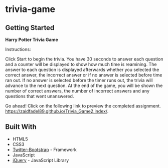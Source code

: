 # trivia-game

## Getting Started

**Harry Potter Trivia Game**

Instructions:

Click Start to begin the trivia.
You have 30 seconds to answer each question and a counter will be displayed to show how much time is reamining.
The answer to each question is displayed afterwards whether you selected the correct answer, the incorrect answer or if no answer is selected before time ran out.
If no answer is selected before the timer runs out, the trivia will advance to the next question.
At the end of the game, you will be shown the number of correct answers, the number of incorrect answers and any questions that went unanswered.

Go ahead! Click on the following link to preview the completed assignment.  
 https://zaidfadel89.github.io/Trivia_Game2.index/.

## Built With

- HTML5
- CSS3
- [Twitter-Bootstrap](http://getbootstrap.com/) - Framework
- JavaScript
- [jQuery](https://api.jquery.com/) - JavaScript Library
